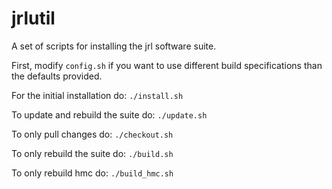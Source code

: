 # jrlutil
A set of scripts for installing the jrl software suite. 

First, modify `config.sh` if you want to use different build specifications than the defaults provided.

For the initial installation do:
`./install.sh`

To update and rebuild the suite do:
`./update.sh`

To only pull changes do:
`./checkout.sh`

To only rebuild the suite do:
`./build.sh`

To only rebuild hmc do:
`./build_hmc.sh`
